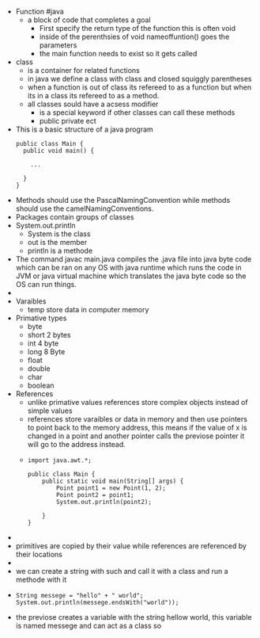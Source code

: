 - Function #java
	- a block of code that completes a goal
		- First specify the return type of the function this is often void
		- inside of the perenthsies of void nameoffuntion() goes the parameters
		- the main function needs to exist so it gets called
- class
	- is a container for related functions
	- in java we define a class with class and closed  squiggly parentheses
	- when a function is out of class its refereed to as a function but when its in a class its refereed to as a method.
	- all classes sould have a acsess modifier
		- is a special keyword if other classes can call these methods
		- public private ect
- This is a basic structure of a java program
  ```public class Main {
  public class Main {
  	public void main() {
      
      ...
      
  	}
  }
  ```
- Methods should use the PascalNamingConvention while methods should use the camelNamingConventions.
- Packages contain groups of classes
- System.out.println
	- System is the class
	- out is the member
	- println is a methode
- The command javac main.java compiles the .java file into java byte code which can be ran on any OS with java runtime which runs the code in JVM or java virtual machine which translates the java byte code so the OS can run things.
-
- Varaibles
	- temp store data in computer memory
- Primative types
	- byte
	- short 2 bytes
	- int 4 byte
	- long 8 Byte
	- float
	- double
	- char
	- boolean
- References
	- unlike primative values references store complex objects instead of simple values
	- references store varaibles or data in memory and then use pointers to point back to the memory address, this means if the value of x is changed in a point and another pointer calls the previose pointer it will go to the address instead.
	- ```
	  import java.awt.*;
	  
	  public class Main {
	      public static void main(String[] args) {
	          Point point1 = new Point(1, 2);
	          Point point2 = point1;
	          System.out.println(point2);
	  
	      }
	  }
	  ```
-
- primitives are copied by their value while references are referenced by their locations
-
- we can create a string with such and call it with a class and run a methode with it
- ```
  String messege = "hello" + " world";
  System.out.println(messege.endsWith("world"));
  ```
- the previose creates a variable with the string hellow world, this variable is named messege and can act as a class so